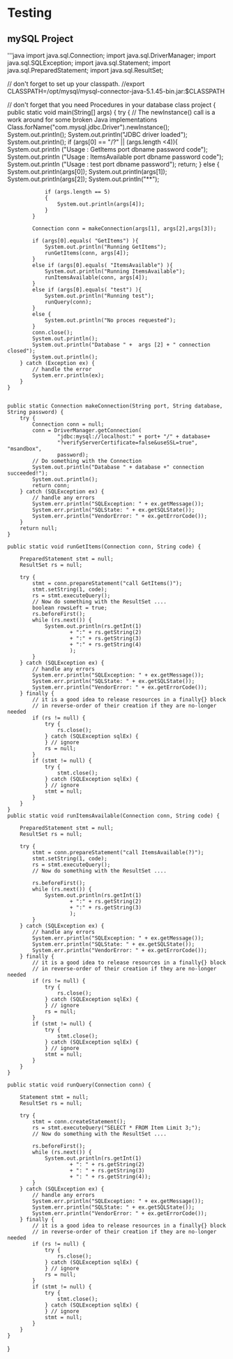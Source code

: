 # Testing 
## mySQL Project

'''java
import java.sql.Connection;
import java.sql.DriverManager;
import java.sql.SQLException;
import java.sql.Statement;
import java.sql.PreparedStatement;
import java.sql.ResultSet;

// don't forget to set up your classpath.
//export CLASSPATH=/opt/mysql/mysql-connector-java-5.1.45-bin.jar:$CLASSPATH

// don't forget that you need Procedures in your database
class project {
	public static void main(String[] args) {
		try {
			// The newInstance() call is a work around for some broken Java implementations
			Class.forName("com.mysql.jdbc.Driver").newInstance();
			System.out.println();
			System.out.println("JDBC driver loaded");
			System.out.println();
			if (args[0] == "/?" || (args.length <4)){
			  System.out.println ("Usage :   GetItems 			 port dbname password code");
			  System.out.println ("Usage :   ItemsAvailable  port dbname password code");
			  System.out.println ("Usage :   test    port dbname password");
			  return;
			}
			else {
				System.out.println(args[0]);
				System.out.println(args[1]);
				System.out.println(args[2]);
				System.out.println("**");

				if (args.length == 5)
				{
					System.out.println(args[4]);
				}
			}

			Connection conn = makeConnection(args[1], args[2],args[3]);

			if (args[0].equals( "GetItems") ){
				System.out.println("Running GetItems");
				runGetItems(conn, args[4]);
			}
			else if (args[0].equals( "ItemsAvailable") ){
			 	System.out.println("Running ItemsAvailable");
				runItemsAvailable(conn, args[4]);
			}
			else if (args[0].equals( "test") ){
			 	System.out.println("Running test");
				runQuery(conn);
			}
			else {
				System.out.println("No proces requested");
			}
			conn.close();
			System.out.println();
			System.out.println("Database " +  args [2] + " connection closed");
			System.out.println();
		} catch (Exception ex) {
			// handle the error
			System.err.println(ex);
		}
	}


	public static Connection makeConnection(String port, String database, String password) {
		try {
			Connection conn = null;
			conn = DriverManager.getConnection(
					"jdbc:mysql://localhost:" + port+ "/" + database+
					"?verifyServerCertificate=false&useSSL=true", "msandbox",
					password);
			// Do something with the Connection
			System.out.println("Database " + database +" connection succeeded!");
			System.out.println();
			return conn;
		} catch (SQLException ex) {
			// handle any errors
			System.err.println("SQLException: " + ex.getMessage());
			System.err.println("SQLState: " + ex.getSQLState());
			System.err.println("VendorError: " + ex.getErrorCode());
		}
		return null;
	}

	public static void runGetItems(Connection conn, String code) {

		PreparedStatement stmt = null;
		ResultSet rs = null;

		try {
			stmt = conn.prepareStatement("call GetItems()");
			stmt.setString(1, code);
			rs = stmt.executeQuery();
			// Now do something with the ResultSet ....
			boolean rowsLeft = true;
			rs.beforeFirst();
			while (rs.next()) {
				System.out.println(rs.getInt(1)
						+ ":" + rs.getString(2)
						+ ":" + rs.getString(3)
						+ ":" + rs.getString(4)
						);
			}
		} catch (SQLException ex) {
			// handle any errors
			System.err.println("SQLException: " + ex.getMessage());
			System.err.println("SQLState: " + ex.getSQLState());
			System.err.println("VendorError: " + ex.getErrorCode());
		} finally {
			// it is a good idea to release resources in a finally{} block
			// in reverse-order of their creation if they are no-longer needed
			if (rs != null) {
				try {
					rs.close();
				} catch (SQLException sqlEx) {
				} // ignore
				rs = null;
			}
			if (stmt != null) {
				try {
					stmt.close();
				} catch (SQLException sqlEx) {
				} // ignore
				stmt = null;
			}
		}
	}
	public static void runItemsAvailable(Connection conn, String code) {

		PreparedStatement stmt = null;
		ResultSet rs = null;

		try {
			stmt = conn.prepareStatement("call ItemsAvailable(?)");
			stmt.setString(1, code);
			rs = stmt.executeQuery();
			// Now do something with the ResultSet ....

			rs.beforeFirst();
			while (rs.next()) {
				System.out.println(rs.getInt(1)
						+ ":" + rs.getString(2)
						+ ":" + rs.getString(3)
						);
			}
		} catch (SQLException ex) {
			// handle any errors
			System.err.println("SQLException: " + ex.getMessage());
			System.err.println("SQLState: " + ex.getSQLState());
			System.err.println("VendorError: " + ex.getErrorCode());
		} finally {
			// it is a good idea to release resources in a finally{} block
			// in reverse-order of their creation if they are no-longer needed
			if (rs != null) {
				try {
					rs.close();
				} catch (SQLException sqlEx) {
				} // ignore
				rs = null;
			}
			if (stmt != null) {
				try {
					stmt.close();
				} catch (SQLException sqlEx) {
				} // ignore
				stmt = null;
			}
		}
	}

	public static void runQuery(Connection conn) {

		Statement stmt = null;
		ResultSet rs = null;

		try {
			stmt = conn.createStatement();
			rs = stmt.executeQuery("SELECT * FROM Item Limit 3;");
			// Now do something with the ResultSet ....

			rs.beforeFirst();
			while (rs.next()) {
				System.out.println(rs.getInt(1)
						+ ": " + rs.getString(2)
						+ ": " + rs.getString(3)
						+ ": " + rs.getString(4));
			}
		} catch (SQLException ex) {
			// handle any errors
			System.err.println("SQLException: " + ex.getMessage());
			System.err.println("SQLState: " + ex.getSQLState());
			System.err.println("VendorError: " + ex.getErrorCode());
		} finally {
			// it is a good idea to release resources in a finally{} block
			// in reverse-order of their creation if they are no-longer needed
			if (rs != null) {
				try {
					rs.close();
				} catch (SQLException sqlEx) {
				} // ignore
				rs = null;
			}
			if (stmt != null) {
				try {
					stmt.close();
				} catch (SQLException sqlEx) {
				} // ignore
				stmt = null;
			}
		}
	}
}
